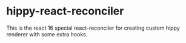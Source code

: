 # hippy-react-reconciler

This is the react 16 special react-reconciler for creating custom hippy renderer with some extra hooks.